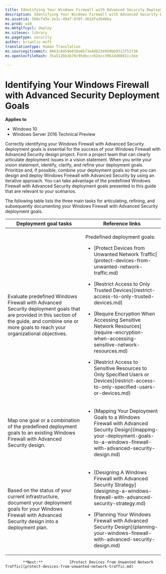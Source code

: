 ```yaml
---
title: Identifying Your Windows Firewall with Advanced Security Deployment Goals (Windows 10)
description: Identifying Your Windows Firewall with Advanced Security Deployment Goals
ms.assetid: 598cf45e-2e1c-4947-970f-361dfa264bba
ms.prod: w10
ms.mktglfcycl: deploy
ms.sitesec: library
ms.pagetype: security
author: brianlic-msft
translationtype: Human Translation
ms.sourcegitcommit: 8863c8459e010a6b73e4d623e950bb9313751f36
ms.openlocfilehash: 35a512bb1b70c95dbccc62ecc39624d8081cc3ee

---
```


# Identifying Your Windows Firewall with Advanced Security Deployment Goals

**Applies to**
-   Windows 10
-   Windows Server 2016 Technical Preview

Correctly identifying your Windows Firewall with Advanced Security deployment goals is essential for the success of your Windows Firewall with Advanced Security design project. Form a project team that can clearly articulate deployment issues in a vision statement. When you write your vision statement, identify, clarify, and refine your deployment goals. Prioritize and, if possible, combine your deployment goals so that you can design and deploy Windows Firewall with Advanced Security by using an iterative approach. You can take advantage of the predefined Windows Firewall with Advanced Security deployment goals presented in this guide that are relevant to your scenarios.

The following table lists the three main tasks for articulating, refining, and subsequently documenting your Windows Firewall with Advanced Security deployment goals.

<table>
<colgroup>
<col width="50%" />
<col width="50%" />
</colgroup>
<thead>
<tr class="header">
<th>Deployment goal tasks</th>
<th>Reference links</th>
</tr>
</thead>
<tbody>
<tr class="odd">
<td><p>Evaluate predefined Windows Firewall with Advanced Security deployment goals that are provided in this section of the guide, and combine one or more goals to reach your organizational objectives.</p></td>
<td><p>Predefined deployment goals:</p>
<ul>
<li><p>[Protect Devices from Unwanted Network Traffic](protect-devices-from-unwanted-network-traffic.md)</p></li>
<li><p>[Restrict Access to Only Trusted Devices](restrict-access-to-only-trusted-devices.md)</p></li>
<li><p>[Require Encryption When Accessing Sensitive Network Resources](require-encryption-when-accessing-sensitive-network-resources.md)</p></li>
<li><p>[Restrict Access to Sensitive Resources to Only Specified Users or Devices](restrict-access-to-only-specified-users-or-devices.md)</p></li>
</ul></td>
</tr>
<tr class="even">
<td><p>Map one goal or a combination of the predefined deployment goals to an existing Windows Firewall with Advanced Security design.</p></td>
<td><ul>
<li><p>[Mapping Your Deployment Goals to a Windows Firewall with Advanced Security Design](mapping-your-deployment-goals-to-a-windows-firewall-with-advanced-security-design.md)</p></li>
</ul></td>
</tr>
<tr class="odd">
<td><p>Based on the status of your current infrastructure, document your deployment goals for your Windows Firewall with Advanced Security design into a deployment plan.</p></td>
<td><ul>
<li><p>[Designing A Windows Firewall with Advanced Security Strategy](designing-a-windows-firewall-with-advanced-security-strategy.md)</p></li>
<li><p>[Planning Your Windows Firewall with Advanced Security Design](planning-your-windows-firewall-with-advanced-security-design.md)</p></li>
</ul></td>
</tr>
</tbody>
</table>


            **Next:**            [Protect Devices from Unwanted Network Traffic](protect-devices-from-unwanted-network-traffic.md)
          



<!--HONumber=Jun16_HO4-->


